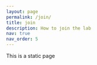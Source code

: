 ```yaml
---
layout: page
permalink: /join/
title: join
description: How to join the lab
nav: true
nav_order: 5
---
```


This is a static page
